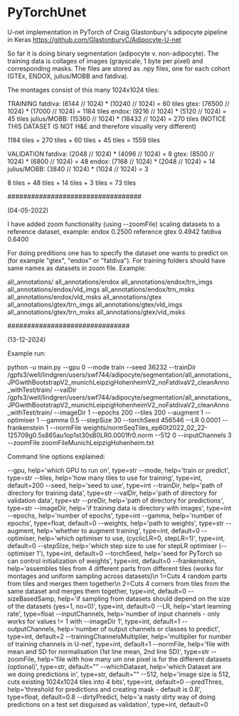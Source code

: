 # PyTorchUnet

U-net implementation in PyTorch of Craig Glastonbury's adipocyte pipeline in Keras
https://github.com/GlastonburyC/Adipocyte-U-net

So far it is doing binary segmentation (adipocyte v. non-adipocyte). The training data is collages of images (grayscale, 1 byte per pixel) and corresponding masks.
The files are stored as .npy files, one for each cohort (GTEx, ENDOX, julius/MOBB and fatdiva).

The montages consist of this many 1024x1024 tiles:

TRAINING
fatdiva: (6144 // 1024) * (10240 // 1024) = 60 tiles
gtex: (76500 // 1024) * (17000 // 1024) = 1184 tiles
endox: (9216 // 1024) * (5120 // 1024) = 45 tiles
julius/MOBB: (15360 // 1024) * (18432 // 1024) = 270 tiles (NOTICE THIS DATASET IS NOT H&E and therefore visually very different)

1184 tiles + 270 tiles + 60 tiles + 45 tiles = 1559 tiles

VALIDATION
fatdiva: (2048 // 1024) * (4096 // 1024) = 8
gtex: (8500 // 1024) * (6800 // 1024) =  48
endox: (7168 // 1024) * (2048 // 1024) = 14
julius/MOBB: (3840 // 1024) * (1024 // 1024) = 3 

8 tiles + 48 tiles + 14 tiles + 3 tiles = 73 tiles

##################################

(04-05-2022)

I have added zoom functionality (using --zoomFile) scaling datasets to a reference dataset, example:
endox 0.2500 reference
gtex 0.4942
fatdiva 0.6400

For doing preditions one has to specify the dataset one wants to predict on (for example "gtex", "endox" or "fatdiva").
For training folders should have same names as datasets in zoom file.
Example:

all_annotations/
all_annotations/endox
all_annotations/endox/trn_imgs
all_annotations/endox/vld_imgs
all_annotations/endox/trn_msks
all_annotations/endox/vld_msks
all_annotations/gtex
all_annotations/gtex/trn_imgs
all_annotations/gtex/vld_imgs
all_annotations/gtex/trn_msks
all_annotations/gtex/vld_msks


###############################

(13-12-2024)

Example run:

python -u main.py --gpu 0 --mode train --seed 36232 --trainDir /gpfs3/well/lindgren/users/swf744/adipocyte/segmentation/all_annotations_JPGwithBootstrapV2_munichLeipzigHohenheimV2_noFatdivaV2_cleanAnno_withTest/train/ --valDir /gpfs3/well/lindgren/users/swf744/adipocyte/segmentation/all_annotations_JPGwithBootstrapV2_munichLeipzigHohenheimV2_noFatdivaV2_cleanAnno_withTest/train/ --imageDir 1 --epochs 200 --tiles 200 --augment 1 --optimiser 1 --gamma 0.5 --stepSize 30 --torchSeed 456546 --LR 0.0001 --frankenstein 1 --normFile weights/normSeqTiles_ep60t2022_02_22-125709g0.5s865au1op1st30sB0LR0.0001fr0.norm --512 0 --inputChannels 3 --zoomFile zoomFileMunichLeipzigHohenheim.txt

Command line options explained:

--gpu, help='which GPU to run on', type=str
--mode, help='train or predict', type=str
--tiles, help='how many tiles to use for training', type=int, default=200
--seed, help='seed to use', type=int
--trainDir, help='path of directory for training data', type=str
--valDir, help='path of directory for validation data', type=str
--preDir, help='path of directory for predictions', type=str
--imageDir, help='if training data is directory with images', type=int
--epochs, help='number of epochs', type=int
--gamma, help='number of epochs', type=float, default=0
--weights, help='path to weights', type=str
--augment, help='whether to augment training', type=int, default=0
--optimiser, help='which optimiser to use, (cyclicLR=0, stepLR=1)', type=int, default=0
--stepSize, help='which step size to use for stepLR optimiser (--optimiser 1'), type=int, default=0
--torchSeed, help='seed for PyTorch so can control initialization  of weights', type=int, default=0
--frankenstein, help='assembles tiles from 4 different parts from different tiles (works for montages and uniform sampling across datasets)\n 1=Cuts 4 random parts from tiles and merges them together\n 2=Cuts 4 corners from tiles from the same dataset and merges them together, type=int, default=0
--sizeBasedSamp, help='if sampling from datasets should depend on the size of the datasets (yes=1, no=0)', type=int, default=0
--LR, help='start learning rate', type=float
--inputChannels, help='number of input channels - only works for values != 1 with --imageDir 1', type=int, default=1
--outputChannels, help='number of output channels or classes to predict', type=int, default=2
--trainingChannelsMultiplier, help='multiplier for number of training channels in U-net', type=int, default=1
--normFile, help='file with mean and SD for normalisation (1st line mean, 2nd line SD)', type=str
--zoomFile, help='file with how many um one pixel is for the different datasets (optional)', type=str, default=""
--whichDataset, help='which Dataset are we doing predictions in', type=str, default=""
--512, help='image size is 512, cuts existing 1024x1024 tiles into 4 bits', type=int, default=0
--predThres, help='threshold for predictions and creating mask - default is 0.8', type=float, default=0.8
--dirtyPredict, help='a nasty dirty way of doing predictions on a test set disguised as validation', type=int, default=0
